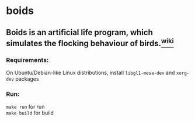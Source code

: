 # boids

## Boids is an artificial life program, which simulates the flocking behaviour of birds.[<sup>wiki<sup>](https://en.wikipedia.org/wiki/Boids)  

### Requirements:
On Ubuntu/Debian-like Linux distributions, install `libgl1-mesa-dev` and `xorg-dev` packages  

### Run:
`make run` for run  
`make build` for build